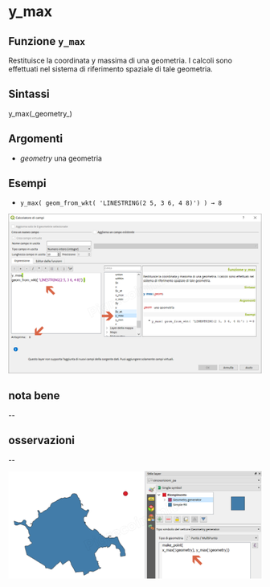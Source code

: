 # y\_max

## Funzione `y_max`

Restituisce la coordinata y massima di una geometria. I calcoli sono effettuati nel sistema di riferimento spaziale di tale geometria.

## Sintassi

y_max\(\_geometry_\)

## Argomenti

* _geometry_ una geometria

## Esempi

* `y_max( geom_from_wkt( 'LINESTRING(2 5, 3 6, 4 8)') ) → 8`

![](../../../.gitbook/assets/y_max1.png)

## nota bene

--

## osservazioni

--

![](../../../.gitbook/assets/y_max2.png)

